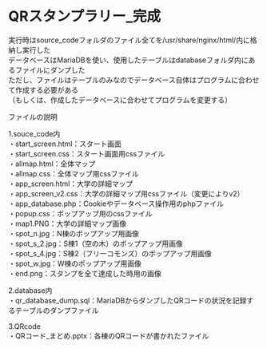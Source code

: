 # QRスタンプラリー_完成
 
実行時はsource_codeフォルダのファイル全てを/usr/share/nginx/html/内に格納し実行した  
データベースはMariaDBを使い、使用したテーブルはdatabaseフォルダ内にあるファイルにダンプした  
ただし、ファイルはテーブルのみなのでデータベース自体はプログラムに合わせて作成する必要がある  
（もしくは、作成したデータベースに合わせてプログラムを変更する）

ファイルの説明

1.souce_code内  
・start_screen.html：スタート画面  
・start_screen.css：スタート画面用cssファイル  
・allmap.html：全体マップ  
・allmap.css：全体マップ用cssファイル  
・app_screen.html：大学の詳細マップ  
・app_screen_v2.css：大学の詳細マップ用cssファイル（変更によりv2）  
・app_database.php：Cookieやデータベース操作用のphpファイル  
・popup.css：ポップアップ用のcssファイル  
・map1.PNG：大学の詳細マップ画像  
・spot_n.jpg：N棟のポップアップ用画像  
・spot_s_2.jpg：S棟1（空の木）のポップアップ用画像  
・spot_s_4.jpg：S棟2（フリーコモンズ）のポップアップ用画像  
・spot_w.jpg：W棟のポップアップ用画像  
・end.png：スタンプを全て達成した時用の画像  

2.database内  
・qr_database_dump.sql：MariaDBからダンプしたQRコードの状況を記録するテーブルのダンプファイル  

3.QRcode  
・QRコード_まとめ.pptx：各棟のQRコードが書かれたファイル  
